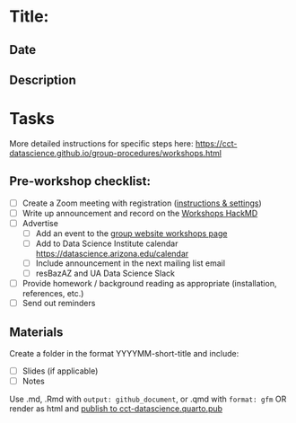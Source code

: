 # Title: 

## Date

## Description
<!-- Workshop description that you'll use in advertisements -->


# Tasks
More detailed instructions for specific steps here: <https://cct-datascience.github.io/group-procedures/workshops.html>

## Pre-workshop checklist:

- [ ] Create a Zoom meeting with registration ([instructions & settings](https://cct-datascience.github.io/group-procedures/workshops.html#creating-a-template-for-workshop-zoom-meetings))
- [ ] Write up announcement and record on the [Workshops HackMD](https://hackmd.io/-hSaZbuzQI-gAPP3pASvRw)
- [ ] Advertise
  - [ ] Add an event to the [group website workshops page](https://datascience.cals.arizona.edu/workshops)
  - [ ] Add to Data Science Institute calendar <https://datascience.arizona.edu/calendar>
  - [ ] Include announcement in the next mailing list email
  - [ ] resBazAZ and UA Data Science Slack
- [ ] Provide homework / background reading as appropriate (installation, references, etc.)
- [ ] Send out reminders

## Materials

Create a folder in the format YYYYMM-short-title and include:

- [ ] Slides (if applicable)
- [ ] Notes

Use .md, .Rmd with `output: github_document`, or .qmd with `format: gfm` OR render as html and [publish to cct-datascience.quarto.pub](https://cct-datascience.github.io/group-procedures/publishing-to-web.html#quarto-pub)

